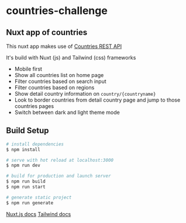 # countries-challenge

## Nuxt app of countries
This nuxt app makes use of [Countries REST API](https://restcountries.eu)

It's build with Nuxt (js) and Tailwind (css) frameworks

- Mobile first
- Show all countries list on home page
- Filter countries based on search input
- Filter countries based on regions
- Show detail country information on `country/{countryname}`
- Look to border countries from detail country page and jump to those countries pages
- Switch between dark and light theme mode

## Build Setup

```bash
# install dependencies
$ npm install

# serve with hot reload at localhost:3000
$ npm run dev

# build for production and launch server
$ npm run build
$ npm run start

# generate static project
$ npm run generate
```

[Nuxt.js docs](https://nuxtjs.org)
[Tailwind docs](https://tailwindcss.com)

